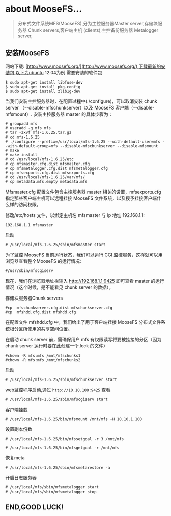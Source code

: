 about MooseFS...
=======================

> 分布式文件系统MFS(MooseFS),分为主控服务器Master server,存储块服务器 Chunk servers,客户端主机 (clients),主控备份服务器 Metalogger server,

安装MooseFS
----------

网站下载: [http://www.moosefs.org/](http://www.moosefs.org/),下载最新的安装包,以下为ubuntu 12.04为例.需要安装的软件包

    $ sudo apt-get install libfuse-dev
    $ sudo apt-get install pkg-config
    $ sudo apt-get install zlib1g-dev
    
当我们安装主控服务器时，在配置过程中(./configure)，可以取消安装 chunk server
（--disable-mfschunkserver）以及 MooseFS 客户端（--disable-mfsmount）. 安装主控服务器 master 的具体步骤为：

    # groupadd mfs
    # useradd -g mfs mfs
    # tar -zxvf mfs-1.6.25.tar.gz
    # cd mfs-1.6.25
    # ./configure --prefix=/usr/local/mfs-1.6.25 --with-default-user=mfs --with-default-group=mfs --disable-mfschunkserver --disable-mfsmount
    # make
    # make install
    # cd /usr/local/mfs-1.6.25/etc
    # cp mfsmaster.cfg.dist mfsmaster.cfg
    # cp mfsmetalogger.cfg.dist mfsmetalogger.cfg
    # cp mfsexports.cfg.dist mfsexports.cfg
    # cd /usr/local/mfs-1.6.25/var/mfs/
    # cp metadata.mfs.empty metadata.mfs

Mfsmaster.cfg 配置文件包含主控服务器 master 相关的设置，mfsexports.cfg 指定那些客户端主机可以远程挂接 MooseFS 文件系统，以及授予挂接客户端什么样的访问权限。

修改/etc/hosts 文件，以绑定主机名 mfsmaster 与 ip 地址 192.168.1.1:
    
    192.168.1.1 mfsmaster

启动

    # /usr/local/mfs-1.6.25/sbin/mfsmaster start

为了监控 MooseFS 当前运行状态，我们可以运行 CGI 监控服务，这样就可以用浏览器查看整个MooseFS 的运行情况:

    #/usr/sbin/mfscgiserv

现在，我们在浏览器地址栏输入 http://192.168.1.1:9425 即可查看 master 的运行情况（这个时候，是不能看见 chunk server 的数据）。

存储块服务器Chunk servers

    #cp  mfschunkserver.cfg.dist mfschunkserver.cfg 
    #cp  mfshdd.cfg.dist mfshdd.cfg

在配置文件 mfshdd.cfg 中，我们给出了用于客户端挂接 MooseFS 分布式文件系统根分区所使用的共享空间位置。

在启动 chunk  server 前，需确保用户 mfs 有权限读写将要被挂接的分区（因为 chunk server 运行时要在此创建一个.lock 的文件）

    #chown -R mfs:mfs /mnt/mfschunks1
    #chown -R mfs:mfs /mnt/mfschunks2

启动
    
    # /usr/local/mfs-1.6.25/sbin/mfschunkserver start

web监控程序启动,通过 `http://10.10.100:9425` 查看

    # /usr/local/mfs-1.6.25/sbin/mfscgiserv start

客户端挂载
    
    # /usr/local/mfs-1.6.25/bin/mfsmount /mnt/mfs -H 10.10.1.100

设置副本份数

    # /usr/local/mfs-1.6.25/bin/mfssetgoal -r 3 /mnt/mfs

    # /usr/local/mfs-1.6.25/bin/mfsgetgoal -r /mnt/mfs

恢复meta

    # /usr/local/mfs-1.6.25/sbin/mfsmetarestore -a

开启日志服务器

    # /usr/local/mfs/sbin/mfsmetalogger start
    # /usr/local/mfs/sbin/mfsmetalogger stop


END,GOOD LUCK!
--------------
